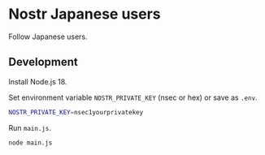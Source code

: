 # Nostr Japanese users

Follow Japanese users.

## Development

Install Node.js 18.

Set environment variable `NOSTR_PRIVATE_KEY` (nsec or hex) or save as `.env`.

```bash
NOSTR_PRIVATE_KEY=nsec1yourprivatekey
```

Run `main.js`.

```bash
node main.js
```
